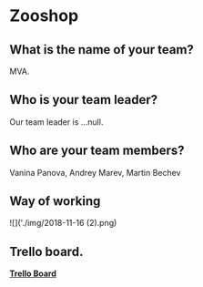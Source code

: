 # Zooshop 

## What is the name of your team?
MVA.

## Who is your team leader?
Our team leader is ...null.

## Who are your team members?
Vanina Panova, Andrey Marev, Martin Bechev

## Way of working
![]('./img/2018-11-16 (2).png)

## Trello board.
**[Trello Board](https://trello.com/b/gYdtEhIt/mva-zooshop)**

